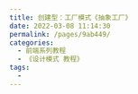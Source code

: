 ```yaml
---
title: 创建型：工厂模式《抽象工厂》
date: 2022-03-08 11:14:30
permalink: /pages/9ab449/
categories:
  - 前端系列教程
  - 《设计模式 教程》
tags:
  - 
---
```


